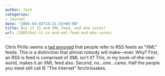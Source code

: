 ```yaml
---
author: Jack
categories:
- Journal
date: "2005-03-02T14:21:53+00:00"
title: But it IS and XML feed, and who cares?
url: /2005/but-it-is-and-xml-feed-and-who-cares/
---
```


Chris Pirillo seems a [tad annoyed][1] that people refer to RSS feeds as "XML" feeds. This is a distinction that almost nobody will make&#8212;ever. Why? First, an RSS is feed is comprised of XML isn't it? This, in my book-of-the-real-world, makes it an XML feed also. Second, no&#8230;one&#8230;cares. Half the people you meet still call IE "The Internet" ferchrissakes.

 [1]: http://chris.pirillo.com/blog/_archives/2005/3/1/390453.html